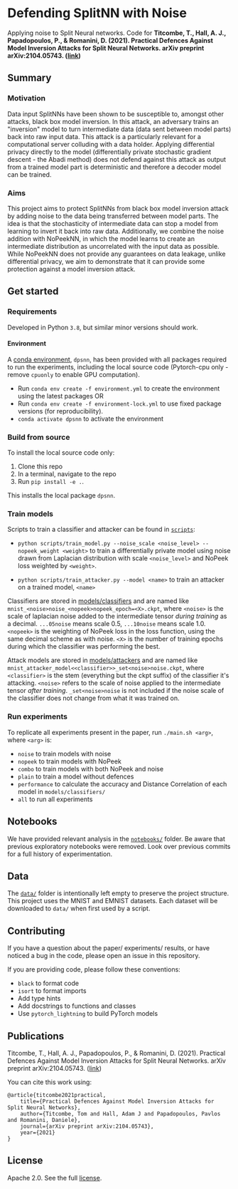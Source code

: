# Defending SplitNN with Noise

Applying noise to Split Neural networks.
Code for **Titcombe, T., Hall, A. J., Papadopoulos, P., & Romanini, D. (2021). Practical Defences Against Model Inversion Attacks for Split Neural Networks. arXiv preprint arXiv:2104.05743. ([link](https://arxiv.org/abs/2104.05743))**

## Summary

### Motivation

Data input SplitNNs have been shown to be susceptible to,
amongst other attacks,
black box model inversion.
In this attack,
an adversary trains an "inversion" model to
turn intermediate data (data sent between model parts)
back into raw input data.
This attack is a particularly relevant for a computational server
colluding with a data holder.
Applying differential privacy directly to the model
(differentially private stochastic gradient descent - the Abadi method)
does not defend against this attack
as output from a trained model part is deterministic
and therefore a decoder model can be trained.

### Aims

This project aims to protect SplitNNs
from black box model inversion attack
by adding noise to the data being transferred between model parts.
The idea is that the stochasticity of intermediate data can stop a model
from learning to invert it back into raw data.
Additionally,
we combine the noise addition with NoPeekNN,
in which the model learns to create an intermediate distribution
as uncorrelated with the input data as possible.
While NoPeekNN does not provide any guarantees on data leakage,
unlike differential privacy,
we aim to demonstrate that it can provide some protection against
a model inversion attack.

## Get started

### Requirements

Developed in Python `3.8`,
but similar minor versions should work.

#### Environment

A [conda environment](./environment.yml),
`dpsnn`,
has been provided
with all packages required to run the experiments,
including the local source code
(Pytorch-cpu only - remove `cpuonly` to enable GPU computation).
- Run `conda env create -f environment.yml` to create the environment
using the latest packages OR
- Run `conda env create -f environment-lock.yml` to use fixed package versions
(for reproducibility).
- `conda activate dpsnn` to activate the environment

### Build from source

To install the local source code only:
1. Clone this repo
1. In a terminal, navigate to the repo
1. Run `pip install -e .`.

This installs the local package `dpsnn`.

### Train models

Scripts to train a classifier and attacker can be found in [`scripts`](./scripts):

- `python scripts/train_model.py --noise_scale <noise_level> --nopeek_weight <weight>` to train a differentially private model
using noise drawn from Laplacian distribution with scale `<noise_level>` and NoPeek loss weighted by `<weight>`.

- `python scripts/train_attacker.py --model <name>` to train an attacker on a trained model,
`<name>`

Classifiers are stored in [models/classifiers](./models/classifiers/)
and are named like `mnist_<noise>noise_<nopeek>nopeek_epoch=<X>.ckpt`,
where `<noise>` is the scale of laplacian noise added to the intermediate
tensor _during training_ as a decimal. `...05noise` means scale 0.5,
`...10noise` means scale 1.0.
`<nopeek>` is the weighting of NoPeek loss
in the loss function,
using the same decimal scheme as with noise.
`<X>` is the number of training epochs
during which the classifier was performing the best.

Attack models are stored in [models/attackers](./models/attackers/)
and are named like
`mnist_attacker_model<<classifier>>_set<noise>noise.ckpt`,
where `<classifier>` is the stem
(everything but the ckpt suffix)
of the classifier it's attacking.
`<noise>` refers to the scale of noise applied
to the intermediate tensor
_after training_.
`_set<noise>noise` is not included
if the noise scale of the classifier
does not change from what it was trained on.

### Run experiments

To replicate all experiments present in the paper,
run `./main.sh <arg>`,
where `<arg>` is:

- `noise` to train models with noise
- `nopeek` to train models with NoPeek
- `combo` to train models with both NoPeek and noise
- `plain` to train a model without defences
- `performance` to calculate the accuracy and Distance Correlation of each model in `models/classifiers/`
- `all` to run all experiments

## Notebooks

We have provided relevant analysis in the [`notebooks/`](notebooks) folder.
Be aware that previous exploratory notebooks were removed.
Look over previous commits for a full history of experimentation.

## Data

The [`data/`](./data/)
folder is intentionally
left empty
to preserve the project
structure.
This project uses the
MNIST
and EMNIST
datasets.
Each dataset
will be downloaded to
`data/`
when first used
by a script.

## Contributing

If you have a question about
the paper/
experiments/
results,
or have
noticed a bug in the code,
please open an issue
in this repository.

If you are providing code,
please follow these conventions:

- `black` to format code
- `isort` to format imports
- Add type hints
- Add docstrings to functions and classes
- Use `pytorch_lightning` to build PyTorch models

## Publications
Titcombe, T., Hall, A. J., Papadopoulos, P., & Romanini, D. (2021). Practical Defences Against Model Inversion Attacks for Split Neural Networks. arXiv preprint arXiv:2104.05743. ([link](https://arxiv.org/abs/2104.05743))

You can cite this work using:

    @article{titcombe2021practical,
        title={Practical Defences Against Model Inversion Attacks for Split Neural Networks},
        author={Titcombe, Tom and Hall, Adam J and Papadopoulos, Pavlos and Romanini, Daniele},
        journal={arXiv preprint arXiv:2104.05743},
        year={2021}
    }

## License

Apache 2.0. See the full [license](LICENSE).
